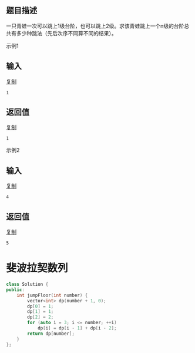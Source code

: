 ## 题目描述

一只青蛙一次可以跳上1级台阶，也可以跳上2级。求该青蛙跳上一个n级的台阶总共有多少种跳法（先后次序不同算不同的结果）。

示例1

## 输入

[复制](javascript:void(0);)

```
1
```

## 返回值

[复制](javascript:void(0);)

```
1
```

示例2

## 输入

[复制](javascript:void(0);)

```
4
```

## 返回值

[复制](javascript:void(0);)

```
5
```



# 斐波拉契数列

```c++
class Solution {
public:
    int jumpFloor(int number) {
        vector<int> dp(number + 1, 0);
        dp[0] = 1;
        dp[1] = 1;
        dp[2] = 2;
        for (auto i = 3; i <= number; ++i)
            dp[i] = dp[i - 1] + dp[i - 2];
        return dp[number];
    }
};
```

